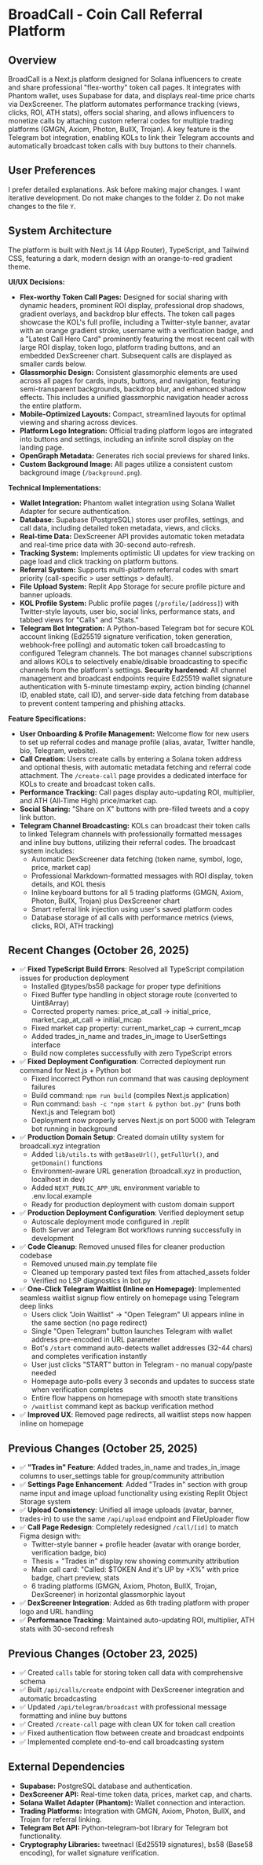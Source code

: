 # BroadCall - Coin Call Referral Platform

## Overview
BroadCall is a Next.js platform designed for Solana influencers to create and share professional "flex-worthy" token call pages. It integrates with Phantom wallet, uses Supabase for data, and displays real-time price charts via DexScreener. The platform automates performance tracking (views, clicks, ROI, ATH stats), offers social sharing, and allows influencers to monetize calls by attaching custom referral codes for multiple trading platforms (GMGN, Axiom, Photon, BullX, Trojan). A key feature is the Telegram bot integration, enabling KOLs to link their Telegram accounts and automatically broadcast token calls with buy buttons to their channels.

## User Preferences
I prefer detailed explanations.
Ask before making major changes.
I want iterative development.
Do not make changes to the folder `Z`.
Do not make changes to the file `Y`.

## System Architecture
The platform is built with Next.js 14 (App Router), TypeScript, and Tailwind CSS, featuring a dark, modern design with an orange-to-red gradient theme.

**UI/UX Decisions:**
- **Flex-worthy Token Call Pages:** Designed for social sharing with dynamic headers, prominent ROI display, professional drop shadows, gradient overlays, and backdrop blur effects. The token call pages showcase the KOL's full profile, including a Twitter-style banner, avatar with an orange gradient stroke, username with a verification badge, and a "Latest Call Hero Card" prominently featuring the most recent call with large ROI display, token logo, platform trading buttons, and an embedded DexScreener chart. Subsequent calls are displayed as smaller cards below.
- **Glassmorphic Design:** Consistent glassmorphic elements are used across all pages for cards, inputs, buttons, and navigation, featuring semi-transparent backgrounds, backdrop blur, and enhanced shadow effects. This includes a unified glassmorphic navigation header across the entire platform.
- **Mobile-Optimized Layouts:** Compact, streamlined layouts for optimal viewing and sharing across devices.
- **Platform Logo Integration:** Official trading platform logos are integrated into buttons and settings, including an infinite scroll display on the landing page.
- **OpenGraph Metadata:** Generates rich social previews for shared links.
- **Custom Background Image:** All pages utilize a consistent custom background image (`/background.png`).

**Technical Implementations:**
- **Wallet Integration:** Phantom wallet integration using Solana Wallet Adapter for secure authentication.
- **Database:** Supabase (PostgreSQL) stores user profiles, settings, and call data, including detailed token metadata, views, and clicks.
- **Real-time Data:** DexScreener API provides automatic token metadata and real-time price data with 30-second auto-refresh.
- **Tracking System:** Implements optimistic UI updates for view tracking on page load and click tracking on platform buttons.
- **Referral System:** Supports multi-platform referral codes with smart priority (call-specific > user settings > default).
- **File Upload System:** Replit App Storage for secure profile picture and banner uploads.
- **KOL Profile System:** Public profile pages (`/profile/[address]`) with Twitter-style layouts, user bio, social links, performance stats, and tabbed views for "Calls" and "Stats."
- **Telegram Bot Integration:** A Python-based Telegram bot for secure KOL account linking (Ed25519 signature verification, token generation, webhook-free polling) and automatic token call broadcasting to configured Telegram channels. The bot manages channel subscriptions and allows KOLs to selectively enable/disable broadcasting to specific channels from the platform's settings. **Security hardened**: All channel management and broadcast endpoints require Ed25519 wallet signature authentication with 5-minute timestamp expiry, action binding (channel ID, enabled state, call ID), and server-side data fetching from database to prevent content tampering and phishing attacks.

**Feature Specifications:**
- **User Onboarding & Profile Management:** Welcome flow for new users to set up referral codes and manage profile (alias, avatar, Twitter handle, bio, Telegram, website).
- **Call Creation:** Users create calls by entering a Solana token address and optional thesis, with automatic metadata fetching and referral code attachment. The `/create-call` page provides a dedicated interface for KOLs to create and broadcast token calls.
- **Performance Tracking:** Call pages display auto-updating ROI, multiplier, and ATH (All-Time High) price/market cap.
- **Social Sharing:** "Share on X" buttons with pre-filled tweets and a copy link button.
- **Telegram Channel Broadcasting:** KOLs can broadcast their token calls to linked Telegram channels with professionally formatted messages and inline buy buttons, utilizing their referral codes. The broadcast system includes:
  - Automatic DexScreener data fetching (token name, symbol, logo, price, market cap)
  - Professional Markdown-formatted messages with ROI display, token details, and KOL thesis
  - Inline keyboard buttons for all 5 trading platforms (GMGN, Axiom, Photon, BullX, Trojan) plus DexScreener chart
  - Smart referral link injection using user's saved platform codes
  - Database storage of all calls with performance metrics (views, clicks, ROI, ATH tracking)

## Recent Changes (October 26, 2025)
- ✅ **Fixed TypeScript Build Errors**: Resolved all TypeScript compilation issues for production deployment
  - Installed @types/bs58 package for proper type definitions
  - Fixed Buffer type handling in object storage route (converted to Uint8Array)
  - Corrected property names: price_at_call → initial_price, market_cap_at_call → initial_mcap
  - Fixed market cap property: current_market_cap → current_mcap
  - Added trades_in_name and trades_in_image to UserSettings interface
  - Build now completes successfully with zero TypeScript errors
- ✅ **Fixed Deployment Configuration**: Corrected deployment run command for Next.js + Python bot
  - Fixed incorrect Python run command that was causing deployment failures
  - Build command: `npm run build` (compiles Next.js application)
  - Run command: `bash -c "npm start & python bot.py"` (runs both Next.js and Telegram bot)
  - Deployment now properly serves Next.js on port 5000 with Telegram bot running in background
- ✅ **Production Domain Setup**: Created domain utility system for broadcall.xyz integration
  - Added `lib/utils.ts` with `getBaseUrl()`, `getFullUrl()`, and `getDomain()` functions
  - Environment-aware URL generation (broadcall.xyz in production, localhost in dev)
  - Added `NEXT_PUBLIC_APP_URL` environment variable to .env.local.example
  - Ready for production deployment with custom domain support
- ✅ **Production Deployment Configuration**: Verified deployment setup
  - Autoscale deployment mode configured in .replit
  - Both Server and Telegram Bot workflows running successfully in development
- ✅ **Code Cleanup**: Removed unused files for cleaner production codebase
  - Removed unused main.py template file
  - Cleaned up temporary pasted text files from attached_assets folder
  - Verified no LSP diagnostics in bot.py
- ✅ **One-Click Telegram Waitlist (Inline on Homepage)**: Implemented seamless waitlist signup flow entirely on homepage using Telegram deep links
  - Users click "Join Waitlist" → "Open Telegram" UI appears inline in the same section (no page redirect)
  - Single "Open Telegram" button launches Telegram with wallet address pre-encoded in URL parameter
  - Bot's `/start` command auto-detects wallet addresses (32-44 chars) and completes verification instantly
  - User just clicks "START" button in Telegram - no manual copy/paste needed
  - Homepage auto-polls every 3 seconds and updates to success state when verification completes
  - Entire flow happens on homepage with smooth state transitions
  - `/waitlist` command kept as backup verification method
- ✅ **Improved UX**: Removed page redirects, all waitlist steps now happen inline on homepage

## Previous Changes (October 25, 2025)
- ✅ **"Trades in" Feature**: Added trades_in_name and trades_in_image columns to user_settings table for group/community attribution
- ✅ **Settings Page Enhancement**: Added "Trades in" section with group name input and image upload functionality using existing Replit Object Storage system
- ✅ **Upload Consistency**: Unified all image uploads (avatar, banner, trades-in) to use the same `/api/upload` endpoint and FileUploader flow
- ✅ **Call Page Redesign**: Completely redesigned `/call/[id]` to match Figma design with:
  - Twitter-style banner + profile header (avatar with orange border, verification badge, bio)
  - Thesis + "Trades in" display row showing community attribution
  - Main call card: "Called: $TOKEN And it's UP by +X%" with price badge, chart preview, stats
  - 6 trading platforms (GMGN, Axiom, Photon, BullX, Trojan, DexScreener) in horizontal glassmorphic layout
- ✅ **DexScreener Integration**: Added as 6th trading platform with proper logo and URL handling
- ✅ **Performance Tracking**: Maintained auto-updating ROI, multiplier, ATH stats with 30-second refresh

## Previous Changes (October 23, 2025)
- ✅ Created `calls` table for storing token call data with comprehensive schema
- ✅ Built `/api/calls/create` endpoint with DexScreener integration and automatic broadcasting
- ✅ Updated `/api/telegram/broadcast` with professional message formatting and inline buy buttons
- ✅ Created `/create-call` page with clean UX for token call creation
- ✅ Fixed authentication flow between create and broadcast endpoints
- ✅ Implemented complete end-to-end call broadcasting system

## External Dependencies
- **Supabase:** PostgreSQL database and authentication.
- **DexScreener API:** Real-time token data, prices, market cap, and charts.
- **Solana Wallet Adapter (Phantom):** Wallet connection and interaction.
- **Trading Platforms:** Integration with GMGN, Axiom, Photon, BullX, and Trojan for referral linking.
- **Telegram Bot API:** Python-telegram-bot library for Telegram bot functionality.
- **Cryptography Libraries:** tweetnacl (Ed25519 signatures), bs58 (Base58 encoding), for wallet signature verification.
